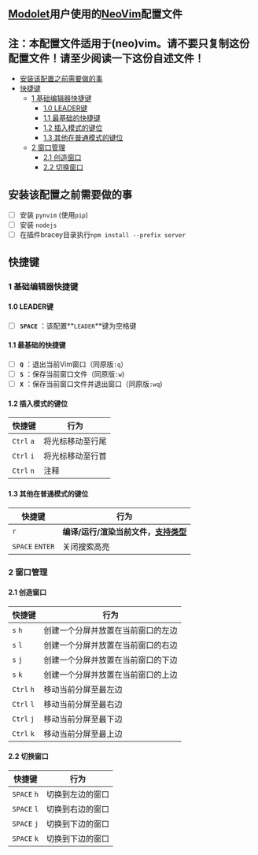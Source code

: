 ## [Modolet](https://github.com/modolet)用户使用的[NeoVim](https://neovim,io)配置文件

注：本配置文件适用于(neo)vim。请不要只复制这份配置文件！请至少阅读一下这份自述文件！
---


<!-- vim-markdown-toc Marked -->

* [安装该配置之前需要做的事](#安装该配置之前需要做的事)
* [快捷键](#快捷键)
	* [1 基础编辑器快捷键](#1-基础编辑器快捷键)
		* [1.0 LEADER键](#1.0-leader键)
		* [1.1 最基础的快捷键](#1.1-最基础的快捷键)
		* [1.2 插入模式的键位](#1.2-插入模式的键位)
		* [1.3 其他在普通模式的键位](#1.3-其他在普通模式的键位)
	* [2 窗口管理](#2-窗口管理)
		* [2.1 创造窗口](#2.1-创造窗口)
		* [2.2 切换窗口](#2.2-切换窗口)

<!-- vim-markdown-toc -->

## 安装该配置之前需要做的事
- [ ] 安装 `pynvim` (使用`pip`)
- [ ] 安装 `nodejs`
- [ ] 在插件bracey目录执行`npm install --prefix server`

## 快捷键
### 1 基础编辑器快捷键
#### 1.0 LEADER键
- [ ] **`SPACE`** ：该配置**`LEADER`**键为空格键

#### 1.1 最基础的快捷键
- [ ] **`Q`** ：退出当前Vim窗口（同原版`:q`）
- [ ] **`S`** ：保存当前窗口文件（同原版`:w`)
- [ ] **`X`** ：保存当前窗口文件并退出窗口（同原版`:wq`)

#### 1.2 插入模式的键位
| 快捷键     | 行为             |
|------------|------------------|
| `Ctrl` `a` | 将光标移动至行尾 |
| `Ctrl` `i` | 将光标移动至行首 |
| `Ctrl` `n` | 注释             |

#### 1.3 其他在普通模式的键位
| 快捷键          | 行为                                                              |
|-----------------|-------------------------------------------------------------------|
| `r`             | **编译/运行/渲染当前文件，[支持类型](#支持编译/运行/渲染的文件)** |
| `SPACE` `ENTER` | 关闭搜索高亮                                                      |

### 2 窗口管理
#### 2.1 创造窗口
| 快捷键     | 行为                               |
|------------|------------------------------------|
| `s` `h`    | 创建一个分屏并放置在当前窗口的左边 |
| `s` `l`    | 创建一个分屏并放置在当前窗口的右边 |
| `s` `j`    | 创建一个分屏并放置在当前窗口的下边 |
| `s` `k`    | 创建一个分屏并放置在当前窗口的上边 |
| `Ctrl` `h` | 移动当前分屏至最左边               |
| `Ctrl` `l` | 移动当前分屏至最右边               |
| `Ctrl` `j` | 移动当前分屏至最下边               |
| `Ctrl` `k` | 移动当前分屏至最上边               |

#### 2.2 切换窗口
| 快捷键      | 行为             |
|-------------|------------------|
| `SPACE` `h` | 切换到左边的窗口 |
| `SPACE` `l` | 切换到右边的窗口 |
| `SPACE` `j` | 切换到下边的窗口 |
| `SPACE` `k` | 切换到下边的窗口 |
